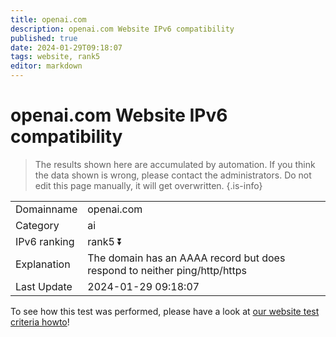 ```yaml
---
title: openai.com
description: openai.com Website IPv6 compatibility
published: true
date: 2024-01-29T09:18:07
tags: website, rank5
editor: markdown
---
```


# openai.com Website IPv6 compatibility

> The results shown here are accumulated by automation. If you think the data shown is wrong, please contact the administrators. 
> Do not edit this page manually, it will get overwritten.
{.is-info}


|   |   |
| - | - |
| Domainname | openai.com
| Category | ai |
| IPv6 ranking | rank5 :arrow_double_down: |
| Explanation | The domain has an AAAA record but does respond to neither ping/http/https |
| Last Update | 2024-01-29 09:18:07 |

To see how this test was performed, please have a look at [our website test criteria howto](/howto/testcriteria/website)!

